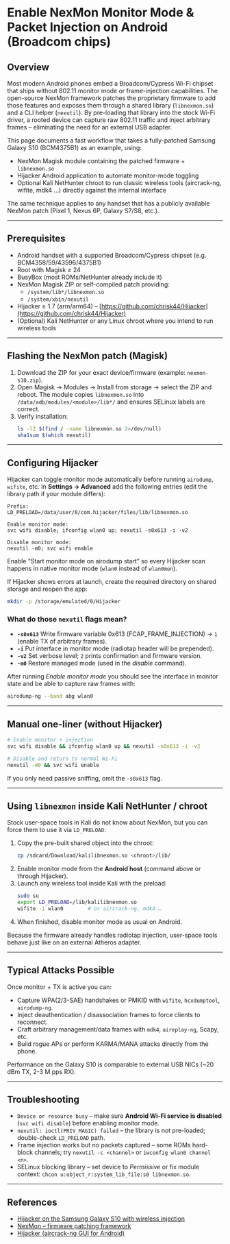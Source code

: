 # Enable NexMon Monitor Mode & Packet Injection on Android (Broadcom chips)

## Overview
Most modern Android phones embed a Broadcom/Cypress Wi-Fi chipset that ships without 802.11 monitor mode or frame-injection capabilities.  The open-source NexMon framework patches the proprietary firmware to add those features and exposes them through a shared library (`libnexmon.so`) and a CLI helper (`nexutil`).  By pre-loading that library into the stock Wi-Fi driver, a rooted device can capture raw 802.11 traffic and inject arbitrary frames – eliminating the need for an external USB adapter.

This page documents a fast workflow that takes a fully-patched Samsung Galaxy S10 (BCM4375B1) as an example, using:

* NexMon Magisk module containing the patched firmware + `libnexmon.so`
* Hijacker Android application to automate monitor-mode toggling
* Optional Kali NetHunter chroot to run classic wireless tools (aircrack-ng, wifite, mdk4 …) directly against the internal interface

The same technique applies to any handset that has a publicly available NexMon patch (Pixel 1, Nexus 6P, Galaxy S7/S8, etc.).

---

## Prerequisites
* Android handset with a supported Broadcom/Cypress chipset (e.g. BCM4358/59/43596/4375B1)
* Root with Magisk ≥ 24
* BusyBox (most ROMs/NetHunter already include it)
* NexMon Magisk ZIP or self-compiled patch providing:
  * `/system/lib*/libnexmon.so`
  * `/system/xbin/nexutil`
* Hijacker ≥ 1.7 (arm/arm64) – [https://github.com/chrisk44/Hijacker](https://github.com/chrisk44/Hijacker)
* (Optional) Kali NetHunter or any Linux chroot where you intend to run wireless tools

---

## Flashing the NexMon patch (Magisk)
1. Download the ZIP for your exact device/firmware (example: `nexmon-s10.zip`).
2. Open Magisk -> Modules -> Install from storage -> select the ZIP and reboot.
   The module copies `libnexmon.so` into `/data/adb/modules/<module>/lib*/` and ensures SELinux labels are correct.
3. Verify installation:
   ```bash
   ls -lZ $(find / -name libnexmon.so 2>/dev/null)
   sha1sum $(which nexutil)
   ```

---

## Configuring Hijacker
Hijacker can toggle monitor mode automatically before running `airodump`, `wifite`, etc.  In **Settings -> Advanced** add the following entries (edit the library path if your module differs):

```
Prefix:
LD_PRELOAD=/data/user/0/com.hijacker/files/lib/libnexmon.so

Enable monitor mode:
svc wifi disable; ifconfig wlan0 up; nexutil -s0x613 -i -v2

Disable monitor mode:
nexutil -m0; svc wifi enable
```

Enable “Start monitor mode on airodump start” so every Hijacker scan happens in native monitor mode (`wlan0` instead of `wlan0mon`).

If Hijacker shows errors at launch, create the required directory on shared storage and reopen the app:
```bash
mkdir -p /storage/emulated/0/Hijacker
```

### What do those `nexutil` flags mean?
* **`-s0x613`**   Write firmware variable 0x613 (FCAP_FRAME_INJECTION) → `1` (enable TX of arbitrary frames).
* **`-i`**         Put interface in monitor mode (radiotap header will be prepended).
* **`-v2`**        Set verbose level; `2` prints confirmation and firmware version.
* **`-m0`**        Restore managed mode (used in the *disable* command).

After running *Enable monitor mode* you should see the interface in monitor state and be able to capture raw frames with:
```bash
airodump-ng --band abg wlan0
```

---

## Manual one-liner (without Hijacker)
```bash
# Enable monitor + injection
svc wifi disable && ifconfig wlan0 up && nexutil -s0x613 -i -v2

# Disable and return to normal Wi-Fi
nexutil -m0 && svc wifi enable
```

If you only need passive sniffing, omit the `-s0x613` flag.

---

## Using `libnexmon` inside Kali NetHunter / chroot
Stock user-space tools in Kali do not know about NexMon, but you can force them to use it via `LD_PRELOAD`:

1. Copy the pre-built shared object into the chroot:
   ```bash
   cp /sdcard/Download/kalilibnexmon.so <chroot>/lib/
   ```
2. Enable monitor mode from the **Android host** (command above or through Hijacker).
3. Launch any wireless tool inside Kali with the preload:
   ```bash
   sudo su
   export LD_PRELOAD=/lib/kalilibnexmon.so
   wifite -i wlan0        # or aircrack-ng, mdk4 …
   ```
4. When finished, disable monitor mode as usual on Android.

Because the firmware already handles radiotap injection, user-space tools behave just like on an external Atheros adapter.

---

## Typical Attacks Possible
Once monitor + TX is active you can:
* Capture WPA(2/3-SAE) handshakes or PMKID with `wifite`, `hcxdumptool`, `airodump-ng`.
* Inject deauthentication / disassociation frames to force clients to reconnect.
* Craft arbitrary management/data frames with `mdk4`, `aireplay-ng`, Scapy, etc.
* Build rogue APs or perform KARMA/MANA attacks directly from the phone.

Performance on the Galaxy S10 is comparable to external USB NICs (~20 dBm TX, 2-3 M pps RX).

---

## Troubleshooting
* `Device or resource busy` – make sure **Android Wi-Fi service is disabled** (`svc wifi disable`) before enabling monitor mode.
* `nexutil: ioctl(PRIV_MAGIC) failed` – the library is not pre-loaded; double-check `LD_PRELOAD` path.
* Frame injection works but no packets captured – some ROMs hard-block channels; try `nexutil -c <channel>` or `iwconfig wlan0 channel <n>`.
* SELinux blocking library – set device to *Permissive* or fix module context: `chcon u:object_r:system_lib_file:s0 libnexmon.so`.

---

## References
* [Hijacker on the Samsung Galaxy S10 with wireless injection](https://forums.kali.org/t/hijacker-on-the-samsung-galaxy-s10-with-wireless-injection/10305)
* [NexMon – firmware patching framework](https://github.com/seemoo-lab/nexmon)
* [Hijacker (aircrack-ng GUI for Android)](https://github.com/chrisk44/Hijacker)

